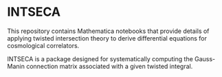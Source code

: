 # INTSECA

This repository contains Mathematica notebooks that provide details of applying twisted intersection theory to derive differential equations for cosmological correlators.

INTSECA is a package designed for systematically computing the Gauss-Manin connection matrix associated with a given twisted integral.
